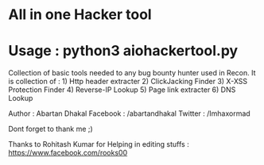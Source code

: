 # All in one Hacker tool

# Usage : python3 aiohackertool.py

Collection of basic tools needed to any bug bounty hunter used in Recon.
It is collection of : 1) Http header extracter
                      2) ClickJacking Finder
                      3) X-XSS Protection Finder
                      4) Reverse-IP Lookup
                      5) Page link extracter
                      6) DNS Lookup

 Author : Abartan Dhakal
 Facebook : /abartandhakal
 Twitter : /Imhaxormad

 Dont forget to thank me ;) 

 Thanks to Rohitash Kumar for Helping in editing stuffs : https://www.facebook.com/rooks00
